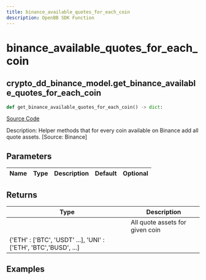 ```yaml
---
title: binance_available_quotes_for_each_coin
description: OpenBB SDK Function
---
```


# binance_available_quotes_for_each_coin

## crypto_dd_binance_model.get_binance_available_quotes_for_each_coin

```python title='openbb_terminal/decorators.py'
def get_binance_available_quotes_for_each_coin() -> dict:
```
[Source Code](https://github.com/OpenBB-finance/OpenBBTerminal/tree/main/openbb_terminal/decorators.py#L77)

Description: Helper methods that for every coin available on Binance add all quote assets. [Source: Binance]

## Parameters

| Name | Type | Description | Default | Optional |
| ---- | ---- | ----------- | ------- | -------- |

## Returns

| Type | Description |
| ---- | ----------- |
|  | All quote assets for given coin
{'ETH' : ['BTC', 'USDT' ...], 'UNI' : ['ETH', 'BTC','BUSD', ...] |

## Examples

